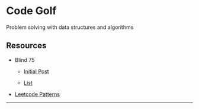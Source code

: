 # Code Golf

Problem solving with data structures and algorithms

## Resources

+ Blind 75

  + [Initial Post][1]

  + [List][2]

+ [Leetcode Patterns][3]


----

[1]: https://www.teamblind.com/post/New-Year-Gift---Curated-List-of-Top-100-LeetCode-Questions-to-Save-Your-Time-OaM1orEU

[2]: https://leetcode.com/list/xi4ci4ig/

[3]: https://seanprashad.com/leetcode-patterns/
